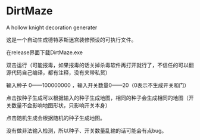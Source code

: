 # DirtMaze
A hollow knight decoration generater

这是一个自动生成德特茅斯迷宫装修预设的可执行文件。

在release界面下载DirtMaze.exe

双击运行（可能报毒，如果报毒的话关掉杀毒软件再打开就行了，不信任的可以翻源代码自己编译，都有注释，没有夹带私货）

输入种子 0——100000000 ，输入开关数量0——20（0表示不生成开关和门）

点击按种子生成可以根据输入的种子生成地图，相同的种子会生成相同的地图（开关数量不会影响地图形状，只影响开关本身）

点击随机生成会根据随机的种子生成地图。

没有做非法输入检测，所以种子、开关数量乱输的话可能会有点bug。
